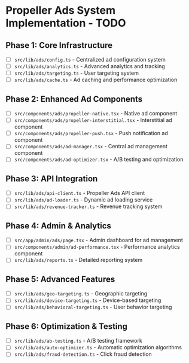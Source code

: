 # Propeller Ads System Implementation - TODO

## Phase 1: Core Infrastructure
- [ ] `src/lib/ads/config.ts` - Centralized ad configuration system
- [ ] `src/lib/ads/analytics.ts` - Advanced analytics and tracking
- [ ] `src/lib/ads/targeting.ts` - User targeting system
- [ ] `src/lib/ads/cache.ts` - Ad caching and performance optimization

## Phase 2: Enhanced Ad Components
- [ ] `src/components/ads/propeller-native.tsx` - Native ad component
- [ ] `src/components/ads/propeller-interstitial.tsx` - Interstitial ad component
- [ ] `src/components/ads/propeller-push.tsx` - Push notification ad component
- [ ] `src/components/ads/ad-manager.tsx` - Central ad management component
- [ ] `src/components/ads/ad-optimizer.tsx` - A/B testing and optimization

## Phase 3: API Integration
- [ ] `src/lib/ads/api-client.ts` - Propeller Ads API client
- [ ] `src/lib/ads/ad-loader.ts` - Dynamic ad loading service
- [ ] `src/lib/ads/revenue-tracker.ts` - Revenue tracking system

## Phase 4: Admin & Analytics
- [ ] `src/app/admin/ads/page.tsx` - Admin dashboard for ad management
- [ ] `src/components/admin/ad-performance.tsx` - Performance analytics component
- [ ] `src/lib/ads/reports.ts` - Detailed reporting system

## Phase 5: Advanced Features
- [ ] `src/lib/ads/geo-targeting.ts` - Geographic targeting
- [ ] `src/lib/ads/device-targeting.ts` - Device-based targeting
- [ ] `src/lib/ads/behavioral-targeting.ts` - User behavior targeting

## Phase 6: Optimization & Testing
- [ ] `src/lib/ads/ab-testing.ts` - A/B testing framework
- [ ] `src/lib/ads/auto-optimizer.ts` - Automatic optimization algorithms
- [ ] `src/lib/ads/fraud-detection.ts` - Click fraud detection
